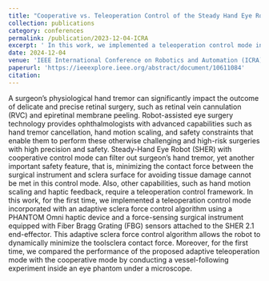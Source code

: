 ```yaml
---
title: "Cooperative vs. Teleoperation Control of the Steady Hand Eye Robot with Adaptive Sclera Force Control: A Comparative Study"
collection: publications
category: conferences
permalink: /publication/2023-12-04-ICRA
excerpt: ' In this work, we implemented a teleoperation control mode incorporated with an adaptive sclera force control algorithm using a PHANTOM Omni haptic device and a force-sensing surgical instrument equipped with Fiber Bragg Grating (FBG) sensors attached to the Steady-Hand Eye Robot (SHER) end-effector.'
date: 2024-12-04
venue: 'IEEE International Conference on Robotics and Automation (ICRA)'
paperurl: 'https://ieeexplore.ieee.org/abstract/document/10611084'
citation:
---
```


A surgeon’s physiological hand tremor can significantly impact the outcome of delicate and precise retinal surgery, such as retinal vein cannulation (RVC) and epiretinal membrane peeling. Robot-assisted eye surgery technology provides ophthalmologists with advanced capabilities such as hand tremor cancellation, hand motion scaling, and safety constraints that enable them to perform these otherwise challenging and high-risk surgeries with high precision and safety. Steady-Hand Eye Robot (SHER) with cooperative control mode can filter out surgeon’s hand tremor, yet another important safety feature, that is, minimizing the contact force between the surgical instrument and sclera surface for avoiding tissue damage cannot be met in this control mode. Also, other capabilities, such as hand motion scaling and haptic feedback, require a teleoperation control framework. In this work, for the first time, we implemented a teleoperation control mode incorporated with an adaptive sclera force control algorithm using a PHANTOM Omni haptic device and a force-sensing surgical instrument equipped with Fiber Bragg Grating (FBG) sensors attached to the SHER 2.1 end-effector. This adaptive sclera force control algorithm allows the robot to dynamically minimize the toolsclera contact force. Moreover, for the first time, we compared the performance of the proposed adaptive teleoperation mode with the cooperative mode by conducting a vessel-following experiment inside an eye phantom under a microscope.